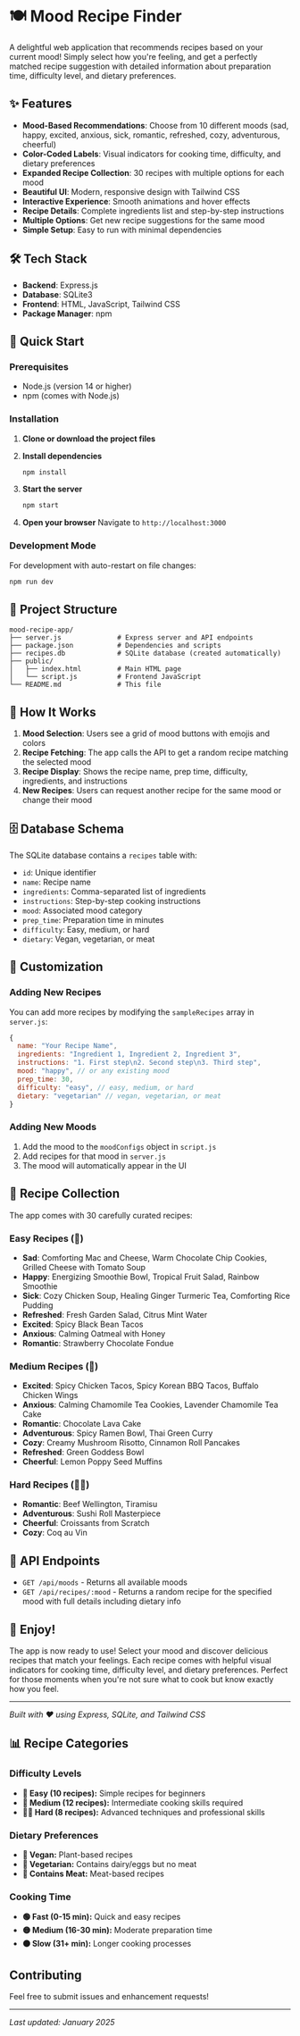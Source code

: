 # 🍽️ Mood Recipe Finder

A delightful web application that recommends recipes based on your current mood! Simply select how you're feeling, and get a perfectly matched recipe suggestion with detailed information about preparation time, difficulty level, and dietary preferences.

## ✨ Features

- **Mood-Based Recommendations**: Choose from 10 different moods (sad, happy, excited, anxious, sick, romantic, refreshed, cozy, adventurous, cheerful)
- **Color-Coded Labels**: Visual indicators for cooking time, difficulty, and dietary preferences
- **Expanded Recipe Collection**: 30 recipes with multiple options for each mood
- **Beautiful UI**: Modern, responsive design with Tailwind CSS
- **Interactive Experience**: Smooth animations and hover effects
- **Recipe Details**: Complete ingredients list and step-by-step instructions
- **Multiple Options**: Get new recipe suggestions for the same mood
- **Simple Setup**: Easy to run with minimal dependencies

## 🛠️ Tech Stack

- **Backend**: Express.js
- **Database**: SQLite3
- **Frontend**: HTML, JavaScript, Tailwind CSS
- **Package Manager**: npm

## 🚀 Quick Start

### Prerequisites

- Node.js (version 14 or higher)
- npm (comes with Node.js)

### Installation

1. **Clone or download the project files**

2. **Install dependencies**
   ```bash
   npm install
   ```

3. **Start the server**
   ```bash
   npm start
   ```

4. **Open your browser**
   Navigate to `http://localhost:3000`

### Development Mode

For development with auto-restart on file changes:
```bash
npm run dev
```

## 📁 Project Structure

```
mood-recipe-app/
├── server.js              # Express server and API endpoints
├── package.json           # Dependencies and scripts
├── recipes.db             # SQLite database (created automatically)
├── public/
│   ├── index.html         # Main HTML page
│   └── script.js          # Frontend JavaScript
└── README.md              # This file
```

## 🎯 How It Works

1. **Mood Selection**: Users see a grid of mood buttons with emojis and colors
2. **Recipe Fetching**: The app calls the API to get a random recipe matching the selected mood
3. **Recipe Display**: Shows the recipe name, prep time, difficulty, ingredients, and instructions
4. **New Recipes**: Users can request another recipe for the same mood or change their mood

## 🗄️ Database Schema

The SQLite database contains a `recipes` table with:
- `id`: Unique identifier
- `name`: Recipe name
- `ingredients`: Comma-separated list of ingredients
- `instructions`: Step-by-step cooking instructions
- `mood`: Associated mood category
- `prep_time`: Preparation time in minutes
- `difficulty`: Easy, medium, or hard
- `dietary`: Vegan, vegetarian, or meat

## 🎨 Customization

### Adding New Recipes

You can add more recipes by modifying the `sampleRecipes` array in `server.js`:

```javascript
{
  name: "Your Recipe Name",
  ingredients: "Ingredient 1, Ingredient 2, Ingredient 3",
  instructions: "1. First step\n2. Second step\n3. Third step",
  mood: "happy", // or any existing mood
  prep_time: 30,
  difficulty: "easy", // easy, medium, or hard
  dietary: "vegetarian" // vegan, vegetarian, or meat
}
```

### Adding New Moods

1. Add the mood to the `moodConfigs` object in `script.js`
2. Add recipes for that mood in `server.js`
3. The mood will automatically appear in the UI

## 🌟 Recipe Collection

The app comes with 30 carefully curated recipes:

### Easy Recipes (🥄)
- **Sad**: Comforting Mac and Cheese, Warm Chocolate Chip Cookies, Grilled Cheese with Tomato Soup
- **Happy**: Energizing Smoothie Bowl, Tropical Fruit Salad, Rainbow Smoothie
- **Sick**: Cozy Chicken Soup, Healing Ginger Turmeric Tea, Comforting Rice Pudding
- **Refreshed**: Fresh Garden Salad, Citrus Mint Water
- **Excited**: Spicy Black Bean Tacos
- **Anxious**: Calming Oatmeal with Honey
- **Romantic**: Strawberry Chocolate Fondue

### Medium Recipes (🔪)
- **Excited**: Spicy Chicken Tacos, Spicy Korean BBQ Tacos, Buffalo Chicken Wings
- **Anxious**: Calming Chamomile Tea Cookies, Lavender Chamomile Tea Cake
- **Romantic**: Chocolate Lava Cake
- **Adventurous**: Spicy Ramen Bowl, Thai Green Curry
- **Cozy**: Creamy Mushroom Risotto, Cinnamon Roll Pancakes
- **Refreshed**: Green Goddess Bowl
- **Cheerful**: Lemon Poppy Seed Muffins

### Hard Recipes (👨‍🍳)
- **Romantic**: Beef Wellington, Tiramisu
- **Adventurous**: Sushi Roll Masterpiece
- **Cheerful**: Croissants from Scratch
- **Cozy**: Coq au Vin

## 🔧 API Endpoints

- `GET /api/moods` - Returns all available moods
- `GET /api/recipes/:mood` - Returns a random recipe for the specified mood with full details including dietary info

## 🎉 Enjoy!

The app is now ready to use! Select your mood and discover delicious recipes that match your feelings. Each recipe comes with helpful visual indicators for cooking time, difficulty level, and dietary preferences. Perfect for those moments when you're not sure what to cook but know exactly how you feel.

---

*Built with ❤️ using Express, SQLite, and Tailwind CSS*

## 📊 Recipe Categories

### Difficulty Levels
- **🥄 Easy (10 recipes):** Simple recipes for beginners
- **🔪 Medium (12 recipes):** Intermediate cooking skills required  
- **👨‍🍳 Hard (8 recipes):** Advanced techniques and professional skills

### Dietary Preferences
- **🌱 Vegan:** Plant-based recipes
- **🥬 Vegetarian:** Contains dairy/eggs but no meat
- **🥩 Contains Meat:** Meat-based recipes

### Cooking Time
- **🟢 Fast (0-15 min):** Quick and easy recipes
- **🟡 Medium (16-30 min):** Moderate preparation time
- **🟠 Slow (31+ min):** Longer cooking processes

## Contributing

Feel free to submit issues and enhancement requests!

---

*Last updated: January 2025* 